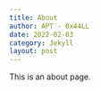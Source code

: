 ```yaml
---
title: About
author: APT - 0x44LL
date: 2022-02-03
category: Jekyll
layout: post
---
```


This is an about page.
